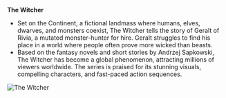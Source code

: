 **The Witcher**

- Set on the Continent, a fictional landmass where humans, elves, dwarves, and monsters coexist, The Witcher tells the story of Geralt of Rivia, a mutated monster-hunter for hire. Geralt struggles to find his place in a world where people often prove more wicked than beasts.
- Based on the fantasy novels and short stories by Andrzej Sapkowski, The Witcher has become a global phenomenon, attracting millions of viewers worldwide. The series is praised for its stunning visuals, compelling characters, and fast-paced action sequences.

![The Witcher](https://github.com/jianclyde16/app-dev/assets/153202404/0cf82e26-0c7c-42c5-a909-1e88d2f8b3aa)

